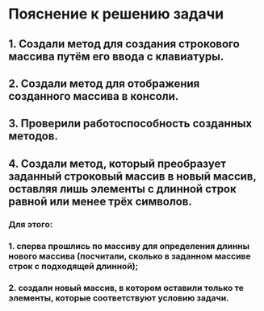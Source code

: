 # Пояснение к решению задачи

## 1. Создали метод для создания строкового массива путём его ввода с клавиатуры.
## 2. Создали метод для отображения созданного массива в консоли.
## 3. Проверили работоспособность созданных методов.
## 4. Создали метод, который преобразует заданный строковый массив в новый массив, оставляя лишь элементы с длинной строк равной или менее трёх символов.
### Для этого:
### 1. сперва прошлись по массиву для определения длинны нового массива (посчитали, сколько в заданном массиве строк с подходящей длинной);
### 2. создали новый массив, в котором оставили только те элементы, которые соответствуют условию задачи.
